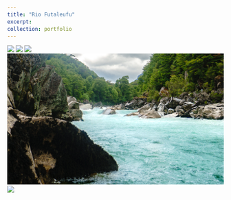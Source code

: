 ```yaml
---
title: "Rio Futaleufu"
excerpt: 
collection: portfolio
---
```

<img src='/images/ThroneRoom4.jpg'>
<img src='/images/caraPastoral.jpg'>

<img src='/images//FutaUpstreamCanyon.jpg'>

<img src='/images/FigueroaRapid.jpg'>

<img src='/images/shudderRudder.jpg'>
